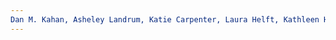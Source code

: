 ```yaml
---
Dan M. Kahan, Asheley Landrum, Katie Carpenter, Laura Helft, Kathleen Hall Jamieson, Science Curiosity and Political Information ProcessingPolitical Psychology, 2017, p.179–199. URL: zotero://select/items/@KahanScienceCuriosityPolitical2017
---
```


